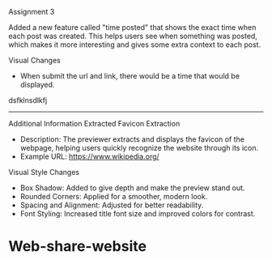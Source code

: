 Assignment 3 

Added a new feature called "time posted" that shows the exact time when each post was created. This helps users see when something was posted, which makes it more interesting and gives some extra context to each post.

Visual Changes
* When submit the url and link, there would be a time that would be displayed. 

dsfklnsdlkfj

--------------------

Additional Information Extracted
Favicon Extraction
* Description: The previewer extracts and displays the favicon of the webpage, helping users quickly recognize the website through its icon.
* Example URL: https://www.wikipedia.org/

Visual Style Changes
* Box Shadow: Added to give depth and make the preview stand out.
* Rounded Corners: Applied for a smoother, modern look.
* Spacing and Alignment: Adjusted for better readability.
* Font Styling: Increased title font size and improved colors for contrast.
# Web-share-website

